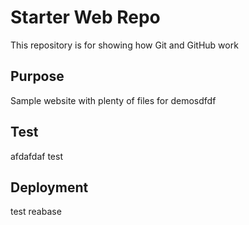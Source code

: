 # Starter Web Repo

This repository is for showing how Git and GitHub work

## Purpose

Sample website with plenty of files for demosdfdf

## Test

afdafdaf
test 

## Deployment
test reabase 